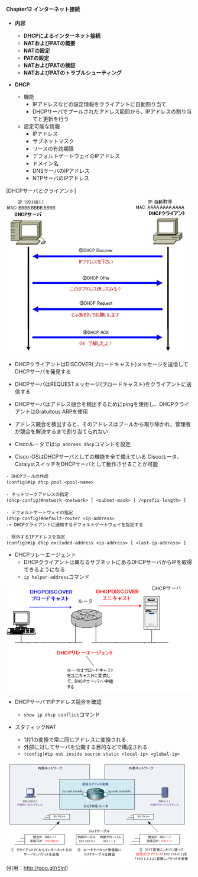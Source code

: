 #### Chapter12 インターネット接続
- **内容**
  - **DHCPによるインターネット接続**
  - **NATおよびPATの概要**
  - **NATの設定**
  - **PATの設定**
  - **NATおよびPATの検証**
  - **NATおよびPATのトラブルシューティング**

- **DHCP**
  - 機能
    - IPアドレスなどの設定情報をクライアントに自動割り当て
    - DHCPサーバでプールされたアドレス範囲から、IPアドレスの割り当てと更新を行う
  - 設定可能な情報 
    - IPアドレス
    - サブネットマスク
    - リースの有効期限
    - デフォルトゲートウェイのIPアドレス
    - ドメイン名
    - DNSサーバのIPアドレス
    - NTPサーバのIPアドレス

[DHCPサーバとクライアント]
  

![Alt Text](https://github.com/yhidetoshi/Pictures/raw/master/Network_Study/dhcp-ser-cli.jpg)

- DHCPクライアントはDISCOVER(ブロードキャスト)メッセージを送信してDHCPサーバを発見する
- DHCPサーバはREQUESTメッセージ(ブロードキャスト)をクライアントに送信する
- DHCPサーバはアドレス競合を検出するためにpingを使用し、DHCPクライアントはGratuitous ARPを使用
- アドレス競合を検出すると、そのアドレスはプールから取り除かれ、管理者が競合を解決するまで割り当てられない
- Ciscoルータでは`ip address dhcp`コマンドを設定

- Cisco iOSはDHCPサーバとしての機能を全て備えている.Ciscoルータ、CatalystスイッチをDHCPサーバとして動作させることが可能
```
- DHCPプールの作成
(config)#ip dhcp pool <pool-name>

- ネットワークアドレスの指定
(dhcp-config)#network <network> [ <subnet-mask> | /<prefix-length> ]

- デフォルトゲートウェイの指定
(dhcp-config)#default-router <ip-address>
-> DHCPクライアントに通知するデフォルトゲートウェイを指定する

- 除外するIPアドレスを指定
(config)#ip dhcp excluded-address <ip-address> [ <last-ip-address> ]
```

- DHCPリレーエージェント
  - DHCPクライアントは異なるサブネットにあるDHCPサーバからIPを取得できるようになる
  - `ip helper-address`コマンド 
   
![Alt Text](https://github.com/yhidetoshi/Pictures/raw/master/Network_Study/dhcp-relay.png)


- DHCPサーバでIPアドレス競合を確認
  - `show ip dhcp conflict`コマンド 

- スタティックNAT
  - 1対1の変換で常に同じアドレスに変換される
  - 外部に対してサーバを公開する目的などで構成される
  - `(config)#ip nat inside source static <local-ip> <global-ip>`

![Alt Text](https://github.com/yhidetoshi/Pictures/raw/master/Network_Study/static-nat1.png)
(引用：http://goo.gl/r5lnl)
